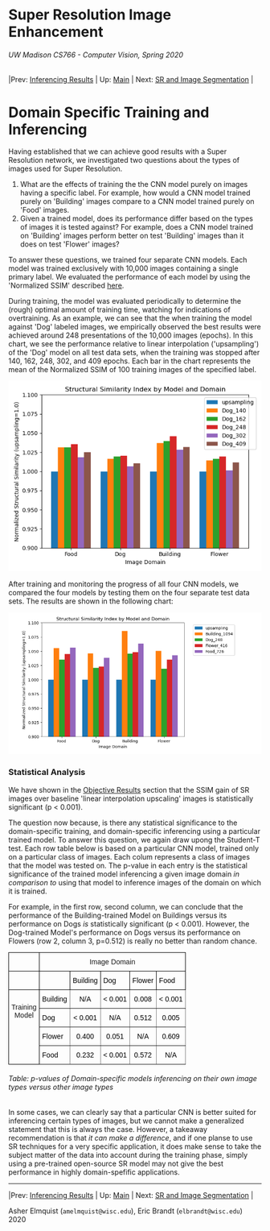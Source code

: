 # Super Resolution Image Enhancement
###### UW Madison CS766 - Computer Vision, Spring 2020

|Prev: [Inferencing Results](SR_Results.md) | Up: [Main](SR_Main.md) | Next: [SR and Image Segmentation](SR_Segmentation.md) |

# Domain Specific Training and Inferencing
Having established that we can achieve good results with a Super Resolution network, we investigated two questions about the types of images used for Super Resolution. 
1. What are the effects of training the the CNN model purely on images having a specific label. For example, how would a CNN model trained purely on 'Building' images compare to a CNN model trained purely on 'Food' images.
2. Given a trained model, does its performance differ based on the types of images it is tested against? For example, does a CNN model trained on 'Building' images perform better on test 'Building' images than it does on test 'Flower' images? 

To answer these questions, we trained four separate CNN models. Each model was trained exclusively with 10,000 images containing a single primary label.  We evaluated the performance of each model by using the 'Normalized SSIM' described [here](SR_Results.md#objective-performance-measure---ssim).

During training, the model was evaluated periodically to determine the (rough) optimal amount of training time, watching for indications of overtraining. As an example, we can see that the when training the model against 'Dog' labeled images, we empirically observed the best results were achieved around 248 presentations of the 10,000 images (epochs). In this chart, we see the performance relative to linear interpolation ('upsampling') of the 'Dog' model on all test data sets, when the training was stopped after 140, 162, 248, 302, and 409 epochs. Each bar in the chart represents the mean of the Normalized SSIM of 100 training images of the specified label.

<p align="center">
  <img src="images/results/dog_training_epochs.png">
</p>

After training and monitoring the progress of all four CNN models, we compared the four models by testing them on the four separate test data sets. The results are shown in the following chart:

<p align="center">
  <img src="images/results/domain_transfer.png">
</p>

### Statistical Analysis

We have shown in the [Objective Results](SR_Results.md#objective-performance-measure---ssim) section that the SSIM gain of SR images over baseline 'linear interpolation upscaling' images is statistically significant (p < 0.001).  

The question now because, is there any statistical significance to the domain-specific training, and domain-specific inferencing using a particular trained model. To answer this question, we again draw upong the Student-T test. Each row table below is based on a particular CNN model, trained only on a particular class of images. Each colum represents a class of images that the model was tested on. The p-value in each entry is the statistical significance of the trained model inferencing a given image domain *in comparison to* using that model to inference images of the domain on which it is trained.  

For example, in the first row, second column, we can conclude that the performance of the Building-trained Model on Buildings versus its performance on Dogs *is* statistically significant (p < 0.001).  However, the Dog-trained Model's performance on Dogs versus its performance on Flowers (row 2, column 3, p=0.512) is really no better than random chance.

<style type="text/css">
.tg  {border-collapse:collapse;border-spacing:0;}
.tg td{border-color:black;border-style:solid;border-width:1px;font-family:Arial, sans-serif;font-size:14px;
  overflow:hidden;padding:10px 5px;word-break:normal;}
.tg th{border-color:black;border-style:solid;border-width:1px;font-family:Arial, sans-serif;font-size:14px;
  font-weight:normal;overflow:hidden;padding:10px 5px;word-break:normal;}
.tg .tg-fn5d{border-color:inherit;color:rgb(0, 0, 0);text-align:left;vertical-align:middle}
.tg .tg-baqh{text-align:center;vertical-align:top}
.tg .tg-omgv{border-color:inherit;color:rgb(0, 0, 0);text-align:center;vertical-align:middle}
.tg .tg-lu0m{color:rgb(0, 0, 0);text-align:left;vertical-align:top}
.tg .tg-0lax{text-align:left;vertical-align:top}
.tg .tg-exjq{color:rgb(0, 0, 0);text-align:left;vertical-align:middle}
</style>
<table class="tg">
  <tr>
    <th class="tg-0lax"></th>
    <th class="tg-baqh" colspan="5">Image Domain</th>
  </tr>
  <tr>
    <td class="tg-0lax"></td>
    <td class="tg-lu0m"><br></td>
    <td class="tg-exjq">Building</td>
    <td class="tg-exjq">Dog</td>
    <td class="tg-exjq">Flower</td>
    <td class="tg-exjq">Food</td>
  </tr>
  <tr>
    <td class="tg-baqh" rowspan="4"><br>Training<br>Model</td>
    <td class="tg-fn5d">Building</td>
    <td class="tg-omgv">N/A</td>
    <td class="tg-omgv">&lt; 0.001</td>
    <td class="tg-omgv">0.008</td>
    <td class="tg-omgv">&lt; 0.001</td>
  </tr>
  <tr>
    <td class="tg-fn5d">Dog</td>
    <td class="tg-omgv">&lt; 0.001</td>
    <td class="tg-omgv">N/A</td>
    <td class="tg-omgv">0.512</td>
    <td class="tg-omgv">0.005</td>
  </tr>
  <tr>
    <td class="tg-fn5d">Flower</td>
    <td class="tg-omgv">0.400</td>
    <td class="tg-omgv">0.051</td>
    <td class="tg-omgv">N/A</td>
    <td class="tg-omgv">0.609</td>
  </tr>
  <tr>
    <td class="tg-fn5d">Food</td>
    <td class="tg-omgv">0.232</td>
    <td class="tg-omgv">&lt; 0.001</td>
    <td class="tg-omgv">0.572</td>
    <td class="tg-omgv">N/A</td>
  </tr>
</table>

###### Table: p-values of Domain-specific models inferencing on their own image types versus other image types

In some cases, we can clearly say that a particular CNN is better suited for inferencing certain types of images, but we cannot make a generalized statement that this is always the case.  However, a takeaway recommendation is that *it can make a difference*, and if one planse to use SR techniques for a very specific application, it does make sense to take the subject matter of the data into account during the training phase, simply using a pre-trained open-source SR model may not give the best performance in highly domain-spefific applications.

---

|Prev: [Inferencing Results](SR_Results.md) | Up: [Main](SR_Main.md) | Next: [SR and Image Segmentation](SR_Segmentation.md) |

Asher Elmquist (```amelmquist@wisc.edu```), Eric Brandt (```elbrandt@wisc.edu```) 2020
